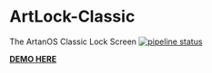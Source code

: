 # ArtLock-Classic
The ArtanOS Classic Lock Screen
[![pipeline status](https://gitlab.com/artifixinc/artanos/artlock/ArtLock-Classic/badges/master/pipeline.svg)](https://gitlab.com/artifixinc/artanos/artlock/ArtLock-Classic/commits/master)

[**DEMO HERE**](https://miraclx.github.io/ArtLock-Classic)